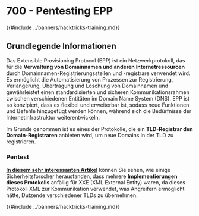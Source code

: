 # 700 - Pentesting EPP

{{#include ../banners/hacktricks-training.md}}

## Grundlegende Informationen

Das Extensible Provisioning Protocol (EPP) ist ein Netzwerkprotokoll, das für die **Verwaltung von Domainnamen und anderen Internetressourcen** durch Domainnamen-Registrierungsstellen und -registrare verwendet wird. Es ermöglicht die Automatisierung von Prozessen zur Registrierung, Verlängerung, Übertragung und Löschung von Domainnamen und gewährleistet einen standardisierten und sicheren Kommunikationsrahmen zwischen verschiedenen Entitäten im Domain Name System (DNS). EPP ist so konzipiert, dass es flexibel und erweiterbar ist, sodass neue Funktionen und Befehle hinzugefügt werden können, während sich die Bedürfnisse der Internetinfrastruktur weiterentwickeln.

Im Grunde genommen ist es eines der Protokolle, die ein **TLD-Registrar den Domain-Registraren** anbieten wird, um neue Domains in der TLD zu registrieren.

### Pentest

[**In diesem sehr interessanten Artikel**](https://hackcompute.com/hacking-epp-servers/) können Sie sehen, wie einige Sicherheitsforscher herausfanden, dass mehrere **Implementierungen dieses Protokolls** anfällig für XXE (XML External Entity) waren, da dieses Protokoll XML zur Kommunikation verwendet, was Angreifern ermöglicht hätte, Dutzende verschiedener TLDs zu übernehmen.

{{#include ../banners/hacktricks-training.md}}
